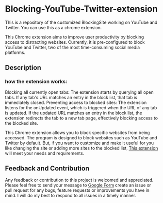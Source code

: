 # Blocking-YouTube-Twitter-extension
This is a repository of the customized BlockingSite working on YouTube and Twitter. You can use this as a chrome extension.

This Chrome extension aims to improve user productivity by blocking access to distracting websites. Currently, it is pre-configured to block YouTube and Twitter, two of the most time-consuming social media platforms.


## Description

### how the extension works:

Blocking all currently open tabs: The extension starts by querying all open tabs. If any tab's URL matches an entry in the block list, that tab is immediately closed.
Preventing access to blocked sites: The extension listens for the onUpdated event, which is triggered when the URL of any tab is updated. If the updated URL matches an entry in the block list, the extension redirects the tab to a new tab page, effectively blocking access to the blocked site.


This Chrome extension allows you to block specific websites from being accessed. The program is designed to block websites such as YouTube and Twitter by default. But, if you want to customize and make it useful for you like changing the site or adding more sites to the blocked list, [This extension](https://github.com/Tetsuhisa00/SiteBlocker) will meet your needs and requirements.



## Feedback and Contribution
Any feedback or contribution to this project is welcomed and appreciated. Please feel free to send your message to [Google Form](https://docs.google.com/forms/d/e/1FAIpQLSfklRaq0_2wE8yU6iiRWVy9gJHy_vhvwVKyDOAx6HADBzcTPA/viewform?usp=sf_link) create an issue or pull request for any bugs, feature requests or improvements you have in mind. I will do my best to respond to all issues in a timely manner.


